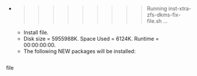 * >>>>>>>>> Running inst-xtra-zfs-dkms-fix-file.sh ...
  * Install file.
  * Disk size = 5955988K. Space Used = 6124K. Runtime = 00:00:00:00.
  * The following NEW packages will be installed:
  ```bash
file
  ```
